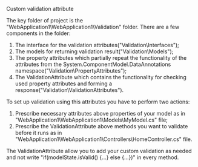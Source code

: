 Custom validation attribute

The key folder of project is the "WebApplication1\WebApplication1\Validation" folder.
There are a few components in the folder:
1) The interface for the validation attributes("Validation\Interfaces");
2) The models for returning validation result("Validation\Models");
3) The property attributes which partially repeat the functionality of the attributes from the System.ComponentModel.DataAnnotations namespace("Validation\PropertyAttributes");
4) The ValidationAttribute which contains the functionality for checking used property attributes and forming a response("Validation\ValidationAttributes").

To set up validation using this attributes you have to perform two actions:
1) Prescribe necessary attributes above properties of your model as in "WebApplication1\WebApplication1\Models\MyModel.cs" file;
2) Prescribe the ValidationAttribute above methods you want to validate before it runs as in "WebApplication1\WebApplication1\Controllers\HomeController.cs" file.

The ValidationAttribute allow you to add your custom validation as needed and not write 
"if(modelState.isValid() {...}
else {...})"
in every method.
